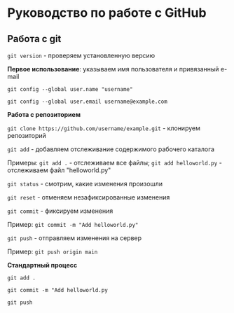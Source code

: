 # Руководство по работе с GitHub

## Работа с git

`git version` - проверяем установленную версию

**Первое использование**: указываем имя пользователя и привязанный e-mail

`git config --global user.name "username"`

`git config --global user.email username@example.com`

**Работа с репозиторием**

`git clone https://github.com/username/example.git` - клонируем репозиторий

`git add` - добавляем отслеживание содержимого рабочего каталога

Примеры: `git add .` - отслеживаем все файлы; `git add helloworld.py` - отслеживаем файл "helloworld.py"

`git status` - смотрим, какие изменения произошли

`git reset` - отменяем незафиксированные изменения

`git commit` - фиксируем изменения

Пример: `git commit -m "Add helloworld.py"`

`git push` - отправляем изменения на сервер

Пример: `git push origin main`

**Стандартный процесс**

`git add .`

`git commit -m "Add helloworld.py`

`git push`
